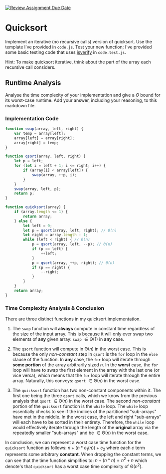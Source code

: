 [![Review Assignment Due Date](https://classroom.github.com/assets/deadline-readme-button-24ddc0f5d75046c5622901739e7c5dd533143b0c8e959d652212380cedb1ea36.svg)](https://classroom.github.com/a/ZLHpg3lN)
# Quicksort

Implement an iterative (no recursive calls) version of quicksort. Use the
template I've provided in `code.js`. Test your new function; I've provided some
basic testing code that uses [jsverify](https://jsverify.github.io/) in
`code.test.js`.

Hint: To make quicksort iterative, think about the part of the array each
recursive call considers.

## Runtime Analysis


Analyse the time complexity of your implementation and give a $\Theta$ bound for
its worst-case runtime. Add your answer, including your reasoning, to this
markdown file.

### Implementation Code

```javascript
function swap(array, left, right) {
	var temp = array[left];
	array[left] = array[right];
	array[right] = temp;
}

function qsort(array, left, right) {
	let p = left;
	for (let i = left + 1; i <= right; i++) {
		if (array[i] < array[left]) {
			swap(array, ++p, i);
		}
	}
	swap(array, left, p);
	return p;
}

function quicksort(array) {
	if (array.length <= 1) {
		return array;
	} else {
		let left = 0;
		let p = qsort(array, left, right); // Θ(n)
		let right = array.length - 1;
		while (left < right) { // Θ(n)
			p = qsort(array, left, --p); // Θ(n)
			if (p == left) {
				++left;
			}
			p = qsort(array, ++p, right); // Θ(n)
			if (p == right) {
				--right;
			}
		}
	}
	return array;
}
```

### Time Complexity Analysis \& Conclusion

There are three distinct functions in my quicksort implementation. 

1. The `swap` function will **always** compute in constant time regardless of the size of the input array. This is because it will only ever swap two elements of **any** given array: `swap` $\in \mathrm{\Theta}(1)$ in **any** case.

2. The `qsort` function will compute in $\mathrm{\Theta}(n)$ in the worst case. This is because the only *non-constant* step in `qsort` is the `for` loop in the `else` clause of the function. In **any** case, the `for` loop will iterate through **some portion** of the array arbitrarily sized $n$. In the **worst** case, the `for` loop will have to swap the first element in the array with the last one (or vice versa), which means that the `for` loop will iterate through the entire array. Naturally, this conveys: `qsort` $\in \mathrm{\Theta}(n)$ in the worst case.

3. The `quicksort` function has two non-constant components within it. The first one being the three `qsort` calls, which we know from the previous analysis that `qsort` $\in \mathrm{\Theta}(n)$ in the worst case. The second *non-constant* portion of the `quicksort` function is the `while` loop. The `while` loop essentially checks to see if the indices of the partitioned "sub-arrays" have met in the middle. In the worst case, the left and right "sub-arrays" will each have to be sorted in their entirety. Therefore, the `while` loop would effectively iterate through the length of the **original** array via the repeatedly smaller "sub-arrays" and be $\in \mathrm{\Theta}(n)$ in the worst case. 

In conclusion, we can represent a worst case time function for the `quicksort` function as follows: $n + (n * c_{1}(n)) + c_{2}$ where each $c$ term represents some arbitrary **constant**. When dropping the constant terms, we can see that the time function simplifies to: $n + (n * n) = n^2 + n$ which denote's that `quicksort` has a worst case time complexity of $\mathrm{\Theta}(n^2)$.